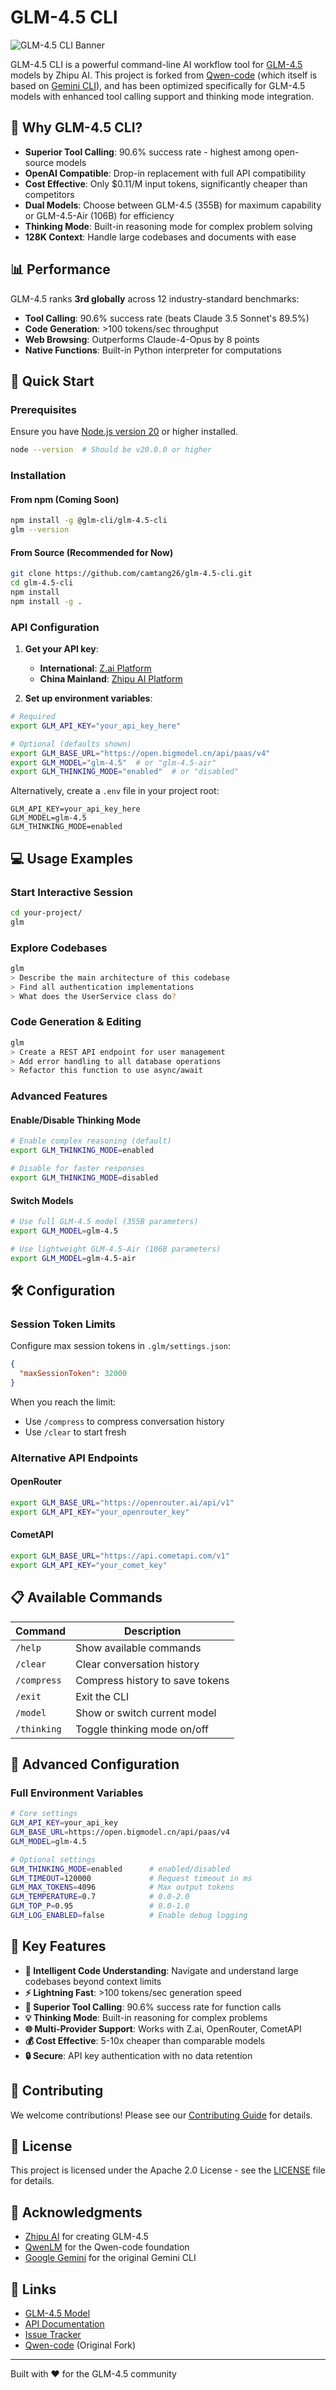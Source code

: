 # GLM-4.5 CLI

![GLM-4.5 CLI Banner](./docs/assets/glm-cli-banner.png)

GLM-4.5 CLI is a powerful command-line AI workflow tool for [GLM-4.5](https://github.com/zai-org/GLM-4.5) models by Zhipu AI. This project is forked from [Qwen-code](https://github.com/QwenLM/qwen-code) (which itself is based on [Gemini CLI](https://github.com/google-gemini/gemini-cli)), and has been optimized specifically for GLM-4.5 models with enhanced tool calling support and thinking mode integration.

## 🚀 Why GLM-4.5 CLI?

- **Superior Tool Calling**: 90.6% success rate - highest among open-source models
- **OpenAI Compatible**: Drop-in replacement with full API compatibility
- **Cost Effective**: Only $0.11/M input tokens, significantly cheaper than competitors
- **Dual Models**: Choose between GLM-4.5 (355B) for maximum capability or GLM-4.5-Air (106B) for efficiency
- **Thinking Mode**: Built-in reasoning mode for complex problem solving
- **128K Context**: Handle large codebases and documents with ease

## 📊 Performance

GLM-4.5 ranks **3rd globally** across 12 industry-standard benchmarks:
- **Tool Calling**: 90.6% success rate (beats Claude 3.5 Sonnet's 89.5%)
- **Code Generation**: >100 tokens/sec throughput
- **Web Browsing**: Outperforms Claude-4-Opus by 8 points
- **Native Functions**: Built-in Python interpreter for computations

## 🚦 Quick Start

### Prerequisites

Ensure you have [Node.js version 20](https://nodejs.org/en/download) or higher installed.

```bash
node --version  # Should be v20.0.0 or higher
```

### Installation

#### From npm (Coming Soon)
```bash
npm install -g @glm-cli/glm-4.5-cli
glm --version
```

#### From Source (Recommended for Now)
```bash
git clone https://github.com/camtang26/glm-4.5-cli.git
cd glm-4.5-cli
npm install
npm install -g .
```

### API Configuration

1. **Get your API key**:
   - **International**: [Z.ai Platform](https://platform.z.ai)
   - **China Mainland**: [Zhipu AI Platform](https://open.bigmodel.cn)

2. **Set up environment variables**:

```bash
# Required
export GLM_API_KEY="your_api_key_here"

# Optional (defaults shown)
export GLM_BASE_URL="https://open.bigmodel.cn/api/paas/v4"
export GLM_MODEL="glm-4.5"  # or "glm-4.5-air"
export GLM_THINKING_MODE="enabled"  # or "disabled"
```

Alternatively, create a `.env` file in your project root:

```env
GLM_API_KEY=your_api_key_here
GLM_MODEL=glm-4.5
GLM_THINKING_MODE=enabled
```

## 💻 Usage Examples

### Start Interactive Session

```bash
cd your-project/
glm
```

### Explore Codebases

```bash
glm
> Describe the main architecture of this codebase
> Find all authentication implementations
> What does the UserService class do?
```

### Code Generation & Editing

```bash
glm
> Create a REST API endpoint for user management
> Add error handling to all database operations
> Refactor this function to use async/await
```

### Advanced Features

#### Enable/Disable Thinking Mode
```bash
# Enable complex reasoning (default)
export GLM_THINKING_MODE=enabled

# Disable for faster responses
export GLM_THINKING_MODE=disabled
```

#### Switch Models
```bash
# Use full GLM-4.5 model (355B parameters)
export GLM_MODEL=glm-4.5

# Use lightweight GLM-4.5-Air (106B parameters) 
export GLM_MODEL=glm-4.5-air
```

## 🛠️ Configuration

### Session Token Limits

Configure max session tokens in `.glm/settings.json`:

```json
{
  "maxSessionToken": 32000
}
```

When you reach the limit:
- Use `/compress` to compress conversation history
- Use `/clear` to start fresh

### Alternative API Endpoints

#### OpenRouter
```bash
export GLM_BASE_URL="https://openrouter.ai/api/v1"
export GLM_API_KEY="your_openrouter_key"
```

#### CometAPI
```bash
export GLM_BASE_URL="https://api.cometapi.com/v1"
export GLM_API_KEY="your_comet_key"
```

## 📋 Available Commands

| Command | Description |
|---------|-------------|
| `/help` | Show available commands |
| `/clear` | Clear conversation history |
| `/compress` | Compress history to save tokens |
| `/exit` | Exit the CLI |
| `/model` | Show or switch current model |
| `/thinking` | Toggle thinking mode on/off |

## 🔧 Advanced Configuration

### Full Environment Variables

```bash
# Core settings
GLM_API_KEY=your_api_key
GLM_BASE_URL=https://open.bigmodel.cn/api/paas/v4
GLM_MODEL=glm-4.5

# Optional settings
GLM_THINKING_MODE=enabled      # enabled/disabled
GLM_TIMEOUT=120000             # Request timeout in ms
GLM_MAX_TOKENS=4096            # Max output tokens
GLM_TEMPERATURE=0.7            # 0.0-2.0
GLM_TOP_P=0.95                 # 0.0-1.0
GLM_LOG_ENABLED=false          # Enable debug logging
```

## 🎯 Key Features

- **🧠 Intelligent Code Understanding**: Navigate and understand large codebases beyond context limits
- **⚡ Lightning Fast**: >100 tokens/sec generation speed
- **🔧 Superior Tool Calling**: 90.6% success rate for function calls
- **💡 Thinking Mode**: Built-in reasoning for complex problems
- **🌐 Multi-Provider Support**: Works with Z.ai, OpenRouter, CometAPI
- **💰 Cost Effective**: 5-10x cheaper than comparable models
- **🔒 Secure**: API key authentication with no data retention

## 🤝 Contributing

We welcome contributions! Please see our [Contributing Guide](CONTRIBUTING.md) for details.

## 📜 License

This project is licensed under the Apache 2.0 License - see the [LICENSE](LICENSE) file for details.

## 🙏 Acknowledgments

- [Zhipu AI](https://www.zhipuai.cn/) for creating GLM-4.5
- [QwenLM](https://github.com/QwenLM) for the Qwen-code foundation
- [Google Gemini](https://github.com/google-gemini) for the original Gemini CLI

## 🔗 Links

- [GLM-4.5 Model](https://github.com/zai-org/GLM-4.5)
- [API Documentation](https://docs.z.ai/guides/llm/glm-4.5)
- [Issue Tracker](https://github.com/camtang26/glm-4.5-cli/issues)
- [Qwen-code](https://github.com/QwenLM/qwen-code) (Original Fork)

---

Built with ❤️ for the GLM-4.5 community